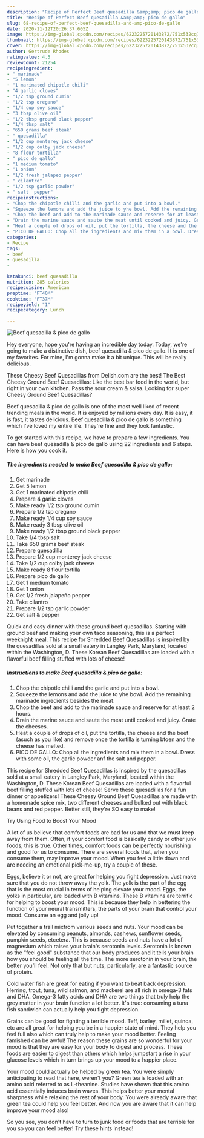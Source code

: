 ```yaml
---
description: "Recipe of Perfect Beef quesadilla &amp;amp; pico de gallo"
title: "Recipe of Perfect Beef quesadilla &amp;amp; pico de gallo"
slug: 68-recipe-of-perfect-beef-quesadilla-and-amp-pico-de-gallo
date: 2020-11-12T20:26:37.605Z
image: https://img-global.cpcdn.com/recipes/6223225720143872/751x532cq70/beef-quesadilla-pico-de-gallo-recipe-main-photo.jpg
thumbnail: https://img-global.cpcdn.com/recipes/6223225720143872/751x532cq70/beef-quesadilla-pico-de-gallo-recipe-main-photo.jpg
cover: https://img-global.cpcdn.com/recipes/6223225720143872/751x532cq70/beef-quesadilla-pico-de-gallo-recipe-main-photo.jpg
author: Gertrude Rhodes
ratingvalue: 4.5
reviewcount: 21254
recipeingredient:
- " marinade"
- "5 lemon"
- "1 marinated chipotle chili"
- "4 garlic cloves"
- "1/2 tsp ground cumin"
- "1/2 tsp oregano"
- "1/4 cup soy sauce"
- "3 tbsp olive oil"
- "1/2 tbsp ground black pepper"
- "1/4 tbsp salt"
- "650 grams beef steak"
- " quesadilla"
- "1/2 cup monterey jack cheese"
- "1/2 cup colby jack cheese"
- "8 flour tortilla"
- " pico de gallo"
- "1 medium tomato"
- "1 onion"
- "1/2 fresh jalapeo pepper"
- " cilantro"
- "1/2 tsp garlic powder"
- " salt  pepper"
recipeinstructions:
- "Chop the chipotle chilli and the garlic and put into a bowl."
- "Squeeze the lemons and add the juice to yhe bowl. Add the remaining marinade ingredients besides the meat."
- "Chop the beef and add to the marinade sauce and reserve for at least 2 hours."
- "Drain the marine sauce and saute the meat until cooked and juicy. Grate the cheeses."
- "Heat a couple of drops of oil, put the tortilla, the cheese and the beef (asuch as you like) and remove once the tortilla is turning btoen and the cheese has melted."
- "PICO DE GALLO: Chop all the ingredients and mix them in a bowl. Dress with some oil, the garlic powder anf the salt and pepper."
categories:
- Recipe
tags:
- beef
- quesadilla
- 

katakunci: beef quesadilla  
nutrition: 285 calories
recipecuisine: American
preptime: "PT40M"
cooktime: "PT37M"
recipeyield: "1"
recipecategory: Lunch

---
```



![Beef quesadilla &amp; pico de gallo](https://img-global.cpcdn.com/recipes/6223225720143872/751x532cq70/beef-quesadilla-pico-de-gallo-recipe-main-photo.jpg)

Hey everyone, hope you're having an incredible day today. Today, we're going to make a distinctive dish, beef quesadilla &amp; pico de gallo. It is one of my favorites. For mine, I'm gonna make it a bit unique. This will be really delicious.

These Cheesy Beef Quesadillas from Delish.com are the best! The Best Cheesy Ground Beef Quesadillas: Like the best bar food in the world, but right in your own kitchen. Pass the sour cream &amp; salsa. Looking for super Cheesy Ground Beef Quesadillas?

Beef quesadilla &amp; pico de gallo is one of the most well liked of recent trending meals in the world. It is enjoyed by millions every day. It is easy, it is fast, it tastes delicious. Beef quesadilla &amp; pico de gallo is something which I've loved my entire life. They're fine and they look fantastic.


To get started with this recipe, we have to prepare a few ingredients. You can have beef quesadilla &amp; pico de gallo using 22 ingredients and 6 steps. Here is how you cook it.

<!--inarticleads1-->

##### The ingredients needed to make Beef quesadilla &amp; pico de gallo:

1. Get  marinade
1. Get 5 lemon
1. Get 1 marinated chipotle chili
1. Prepare 4 garlic cloves
1. Make ready 1/2 tsp ground cumin
1. Prepare 1/2 tsp oregano
1. Make ready 1/4 cup soy sauce
1. Make ready 3 tbsp olive oil
1. Make ready 1/2 tbsp ground black pepper
1. Take 1/4 tbsp salt
1. Take 650 grams beef steak
1. Prepare  quesadilla
1. Prepare 1/2 cup monterey jack cheese
1. Take 1/2 cup colby jack cheese
1. Make ready 8 flour tortilla
1. Prepare  pico de gallo
1. Get 1 medium tomato
1. Get 1 onion
1. Get 1/2 fresh jalapeño pepper
1. Take  cilantro
1. Prepare 1/2 tsp garlic powder
1. Get  salt &amp; pepper


Quick and easy dinner with these ground beef quesadillas. Starting with ground beef and making your own taco seasoning, this is a perfect weeknight meal. This recipe for Shredded Beef Quesadillas is inspired by the quesadillas sold at a small eatery in Langley Park, Maryland, located within the Washington, D. These Korean Beef Quesadillas are loaded with a flavorful beef filling stuffed with lots of cheese! 

<!--inarticleads2-->

##### Instructions to make Beef quesadilla &amp; pico de gallo:

1. Chop the chipotle chilli and the garlic and put into a bowl.
1. Squeeze the lemons and add the juice to yhe bowl. Add the remaining marinade ingredients besides the meat.
1. Chop the beef and add to the marinade sauce and reserve for at least 2 hours.
1. Drain the marine sauce and saute the meat until cooked and juicy. Grate the cheeses.
1. Heat a couple of drops of oil, put the tortilla, the cheese and the beef (asuch as you like) and remove once the tortilla is turning btoen and the cheese has melted.
1. PICO DE GALLO: Chop all the ingredients and mix them in a bowl. Dress with some oil, the garlic powder anf the salt and pepper.


This recipe for Shredded Beef Quesadillas is inspired by the quesadillas sold at a small eatery in Langley Park, Maryland, located within the Washington, D. These Korean Beef Quesadillas are loaded with a flavorful beef filling stuffed with lots of cheese! Serve these quesadillas for a fun dinner or appetizers! These Cheesy Ground Beef Quesadillas are made with a homemade spice mix, two different cheeses and bulked out with black beans and red pepper. Better still, they&#39;re SO easy to make! 

Try Using Food to Boost Your Mood


A lot of us believe that comfort foods are bad for us and that we must keep away from them. Often, if your comfort food is basically candy or other junk foods, this is true. Other times, comfort foods can be perfectly nourishing and good for us to consume. There are several foods that, when you consume them, may improve your mood. When you feel a little down and are needing an emotional pick-me-up, try a couple of these.

Eggs, believe it or not, are great for helping you fight depression. Just make sure that you do not throw away the yolk. The yolk is the part of the egg that is the most crucial in terms of helping elevate your mood. Eggs, the yolks in particular, are loaded with B vitamins. These B vitamins are terrific for helping to boost your mood. This is because they help in bettering the function of your neural transmitters, the parts of your brain that control your mood. Consume an egg and jolly up!

Put together a trail mixfrom various seeds and nuts. Your mood can be elevated by consuming peanuts, almonds, cashews, sunflower seeds, pumpkin seeds, etcetera. This is because seeds and nuts have a lot of magnesium which raises your brain's serotonin levels. Serotonin is known as the "feel good" substance that our body produces and it tells your brain how you should be feeling all the time. The more serotonin in your brain, the better you'll feel. Not only that but nuts, particularly, are a fantastic source of protein.

Cold water fish are great for eating if you want to beat back depression. Herring, trout, tuna, wild salmon, and mackerel are all rich in omega-3 fats and DHA. Omega-3 fatty acids and DHA are two things that truly help the grey matter in your brain function a lot better. It's true: consuming a tuna fish sandwich can actually help you fight depression. 

Grains can be good for fighting a terrible mood. Teff, barley, millet, quinoa, etc are all great for helping you be in a happier state of mind. They help you feel full also which can truly help to make your mood better. Feeling famished can be awful! The reason these grains are so wonderful for your mood is that they are easy for your body to digest and process. These foods are easier to digest than others which helps jumpstart a rise in your glucose levels which in turn brings up your mood to a happier place.

Your mood could actually be helped by green tea. You were simply anticipating to read that here, weren't you? Green tea is loaded with an amino acid referred to as L-theanine. Studies have shown that this amino acid essentially induces brain waves. This helps better your mental sharpness while relaxing the rest of your body. You were already aware that green tea could help you feel better. And now you are aware that it can help improve your mood also!

So you see, you don't have to turn to junk food or foods that are terrible for you so you can feel better! Try  these hints  instead!

